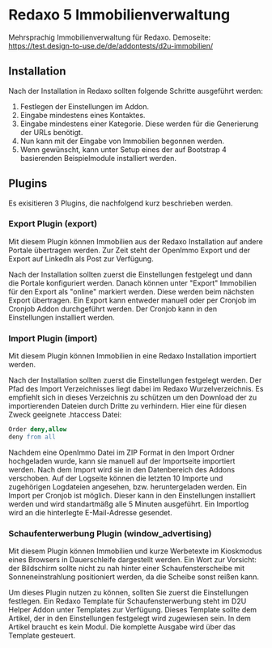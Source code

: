 # Redaxo 5 Immobilienverwaltung

Mehrsprachig Immobilienverwaltung für Redaxo. Demoseite: <https://test.design-to-use.de/de/addontests/d2u-immobilien/>

## Installation

Nach der Installation in Redaxo sollten folgende Schritte ausgeführt werden:

1. Festlegen der Einstellungen im Addon.
2. Eingabe mindestens eines Kontaktes.
3. Eingabe mindestens einer Kategorie. Diese werden für die Generierung der URLs benötigt.
4. Nun kann mit der Eingabe von Immobilien begonnen werden.
5. Wenn gewünscht, kann unter Setup eines der auf Bootstrap 4 basierenden Beispielmodule installiert werden.

## Plugins

Es exisitieren 3 Plugins, die nachfolgend kurz beschrieben werden.

### Export Plugin (export)

Mit diesem Plugin können Immobilien aus der Redaxo Installation auf andere Portale übertragen werden. Zur Zeit steht der OpenImmo Export und der Export auf LinkedIn als Post zur Verfügung.

Nach der Installation sollten zuerst die Einstellungen festgelegt und dann die Portale konfiguriert werden. Danach können unter "Export" Immobilien für den Export als "online" markiert werden. Diese werden beim nächsten Export übertragen. Ein Export kann entweder manuell oder per Cronjob im Cronjob Addon durchgeführt werden. Der Cronjob kann in den Einstellungen installiert werden.

### Import Plugin (import)

Mit diesem Plugin können Immobilien in eine Redaxo Installation importiert werden.

Nach der Installation sollten zuerst die Einstellungen festgelegt werden. Der Pfad des Import Verzeichnisses liegt dabei im Redaxo Wurzelverzeichnis. Es empfiehlt sich in dieses Verzeichnis zu schützen um den Download der zu importierenden Dateien durch Dritte zu verhindern. Hier eine für diesen Zweck geeignete .htaccess Datei:

```Apache
Order deny,allow
deny from all
```

Nachdem eine OpenImmo Datei im ZIP Format in den Import Ordner hochgeladen wurde, kann sie manuell auf der Importseite importiert werden. Nach dem Import wird sie in den Datenbereich des Addons verschoben. Auf der Logseite können die letzten 10 Importe und zugehörigen Logdateien angesehen, bzw. heruntergeladen werden. Ein Import per Cronjob ist möglich. Dieser kann in den Einstellungen installiert werden und wird standartmäßg alle 5 Minuten ausgeführt. Ein Importlog wird an die hinterlegte E-Mail-Adresse gesendet.

### Schaufenterwerbung Plugin (window_advertising)

Mit diesem Plugin können Immobilien und kurze Werbetexte im Kioskmodus eines Browsers in Dauerschleife dargestellt werden. Ein Wort zur Vorsicht: der Bildschirm sollte nicht zu nah hinter einer Schaufensterscheibe mit Sonneneinstrahlung positioniert werden, da die Scheibe sonst reißen kann.

Um dieses Plugin nutzen zu können, sollten Sie zuerst die Einstellungen festlegen. Ein Redaxo Template für Schaufensterwerbung steht im D2U Helper Addon unter Templates zur Verfügung. Dieses Template sollte dem Artikel, der in den Einstellungen festgelegt wird zugewiesen sein. In dem Artikel braucht es kein Modul. Die komplette Ausgabe wird über das Template gesteuert.